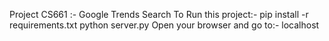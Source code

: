 Project CS661 :- Google Trends Search 
To Run this project:- pip install -r requirements.txt
                      python server.py
Open your browser and go to:- localhost
